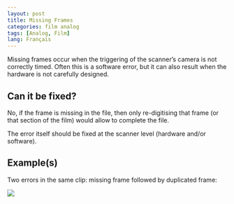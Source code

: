 ```yaml
---
layout: post
title: Missing Frames
categories: film analog
tags: [Analog, Film]
lang: Français
---
```


Missing frames occur when the triggering of the scanner’s camera is not correctly timed. Often this is a software error, but it can also result when the hardware is not carefully designed.

## Can it be fixed?

No, if the frame is missing in the file, then only re-digitising that frame (or that section of the film) would allow to complete the file.

The error itself should be fixed at the scanner level (hardware and/or software).

## Example(s)

Two errors in the same clip: missing frame followed by duplicated frame:

<img src="{{ site.baseurl }}/images/missing_duplicated.gif">
